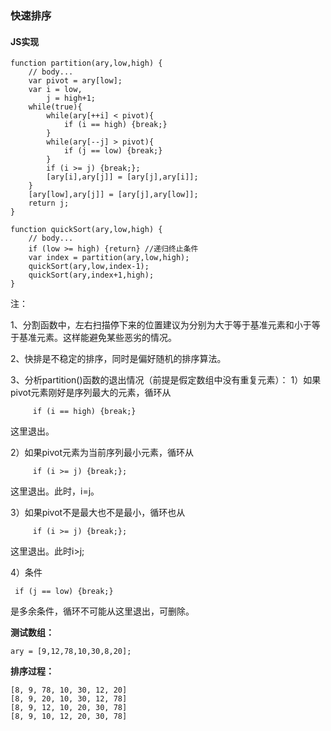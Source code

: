 ### **快速排序**
#### **JS实现**

	function partition(ary,low,high) {
		// body...
		var pivot = ary[low];
		var i = low,
			j = high+1;
		while(true){
			while(ary[++i] < pivot){
				if (i == high) {break;}
			}
			while(ary[--j] > pivot){
				if (j == low) {break;}
			}
			if (i >= j) {break;};
			[ary[i],ary[j]] = [ary[j],ary[i]];
		}
		[ary[low],ary[j]] = [ary[j],ary[low]];
		return j;
	}

	function quickSort(ary,low,high) {
		// body...
		if (low >= high) {return} //递归终止条件
		var index = partition(ary,low,high);
		quickSort(ary,low,index-1);
		quickSort(ary,index+1,high);
	}
注：

1、分割函数中，左右扫描停下来的位置建议为分别为大于等于基准元素和小于等于基准元素。这样能避免某些恶劣的情况。

2、快排是不稳定的排序，同时是偏好随机的排序算法。

3、分析partition()函数的退出情况（前提是假定数组中没有重复元素）：
1）如果pivot元素刚好是序列最大的元素，循环从   

         if (i == high) {break;}

这里退出。

2）如果pivot元素为当前序列最小元素，循环从

         if (i >= j) {break;};
这里退出。此时，i=j。

3）如果pivot不是最大也不是最小，循环也从

         if (i >= j) {break;};
这里退出。此时i>j;

4）条件

     if (j == low) {break;}
是多余条件，循环不可能从这里退出，可删除。

**测试数组：**

	ary = [9,12,78,10,30,8,20];
**排序过程：**

	[8, 9, 78, 10, 30, 12, 20]
	[8, 9, 20, 10, 30, 12, 78]
	[8, 9, 12, 10, 20, 30, 78]
	[8, 9, 10, 12, 20, 30, 78]
